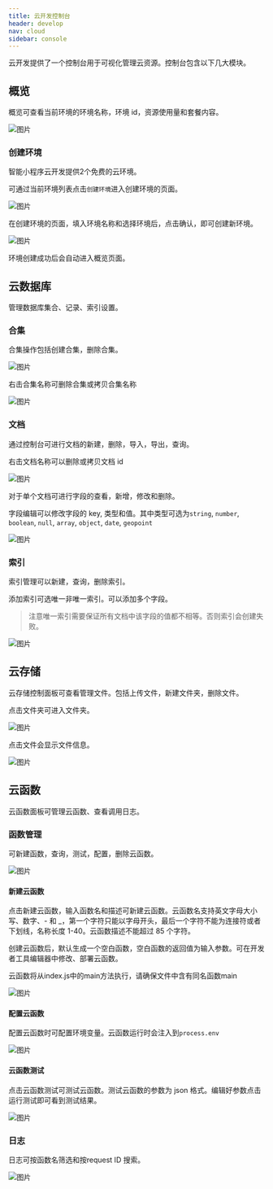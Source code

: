 ```yaml
---
title: 云开发控制台
header: develop
nav: cloud
sidebar: console
---
```


云开发提供了一个控制台用于可视化管理云资源。控制台包含以下几大模块。


## 概览

概览可查看当前环境的环境名称，环境 id，资源使用量和套餐内容。

![图片](https://b.bdstatic.com/searchbox/icms/searchbox/img/cloud_console_overview.png)

### 创建环境

智能小程序云开发提供2个免费的云环境。

可通过当前环境列表点击`创建环境`进入创建环境的页面。

![图片](../../../img/cloud/cloud_console_create_env.png)

在创建环境的页面，填入环境名称和选择环境后，点击确认，即可创建新环境。

![图片](../../../img/cloud/cloud_console_create_list.png)

环境创建成功后会自动进入概览页面。

## 云数据库

管理数据库集合、记录、索引设置。

### 合集

合集操作包括创建合集，删除合集。

![图片](https://b.bdstatic.com/searchbox/icms/searchbox/img/cloud_db_overview.png)

右击合集名称可删除合集或拷贝合集名称

![图片](https://b.bdstatic.com/searchbox/icms/searchbox/img/cloud_db_collection1.png)

### 文档

通过控制台可进行文档的新建，删除，导入，导出，查询。

右击文档名称可以删除或拷贝文档 id

![图片](https://b.bdstatic.com/searchbox/icms/searchbox/img/cloud_db_document.png)

对于单个文档可进行字段的查看，新增，修改和删除。

字段编辑可以修改字段的 key, 类型和值。其中类型可选为`string`, `number`, `boolean`, `null`, `array`, `object`, `date`, `geopoint`

![图片](https://b.bdstatic.com/searchbox/icms/searchbox/img/cloud_db_edit.png)

### 索引

索引管理可以新建，查询，删除索引。

添加索引可选唯一非唯一索引。可以添加多个字段。

> 注意唯一索引需要保证所有文档中该字段的值都不相等。否则索引会创建失败。

![图片](https://b.bdstatic.com/searchbox/icms/searchbox/img/cloud_db_index.png)


## 云存储

云存储控制面板可查看管理文件。包括上传文件，新建文件夹，删除文件。

点击文件夹可进入文件夹。

![图片](https://b.bdstatic.com/searchbox/icms/searchbox/img/cloud-develop-bos-folder.png)

点击文件会显示文件信息。

![图片](https://b.bdstatic.com/searchbox/icms/searchbox/img/cloud-develop-bos-file.png)

## 云函数

云函数面板可管理云函数、查看调用日志。

### 函数管理

可新建函数，查询，测试，配置，删除云函数。

![图片](../../../img/cloud/cloud_console_function.png)

#### 新建云函数

点击新建云函数，输入函数名和描述可新建云函数。云函数名支持英文字母大小写、数字、- 和 _，第一个字符只能以字母开头，最后一个字符不能为连接符或者下划线，名称长度 1-40。云函数描述不能超过 85 个字符。

创建云函数后，默认生成一个空白函数，空白函数的返回值为输入参数。可在开发者工具编辑器中修改、部署云函数。

云函数将从index.js中的main方法执行，请确保文件中含有同名函数main

![图片](../../../img/cloud/cloud_console_function_new.png)

#### 配置云函数

配置云函数时可配置环境变量。云函数运行时会注入到`process.env`


![图片](../../../img/cloud/cloud_console_function_config.png)

#### 云函数测试

点击云函数测试可测试云函数。测试云函数的参数为 json 格式。编辑好参数点击运行测试即可看到测试结果。


![图片](../../../img/cloud/cloud_console_function_test_result.png)


### 日志

日志可按函数名筛选和按request ID 搜索。

![图片](../../../img/cloud/cloud_console_function_log.png)
